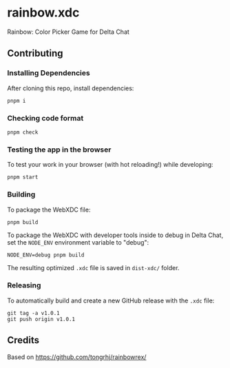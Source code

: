 # rainbow.xdc

Rainbow: Color Picker Game for Delta Chat

## Contributing

### Installing Dependencies

After cloning this repo, install dependencies:

```
pnpm i
```

### Checking code format

```
pnpm check
```

### Testing the app in the browser

To test your work in your browser (with hot reloading!) while developing:

```
pnpm start
```

### Building

To package the WebXDC file:

```
pnpm build
```

To package the WebXDC with developer tools inside to debug in Delta Chat, set the `NODE_ENV`
environment variable to "debug":

```
NODE_ENV=debug pnpm build
```

The resulting optimized `.xdc` file is saved in `dist-xdc/` folder.

### Releasing

To automatically build and create a new GitHub release with the `.xdc` file:

```
git tag -a v1.0.1
git push origin v1.0.1
```

## Credits

Based on https://github.com/tongrhj/rainbowrex/
